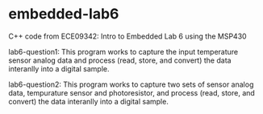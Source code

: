 # embedded-lab6
C++ code from ECE09342: Intro to Embedded Lab 6 using the MSP430 

lab6-question1: This program works to capture the input temperature sensor analog data and process (read, store, and convert) the data interanlly into a digital sample. 

lab6-question2: This program works to capture two sets of sensor analog data, tempurature sensor and photoresistor, and process (read, store, and convert) the data interanlly into a digital sample. 
